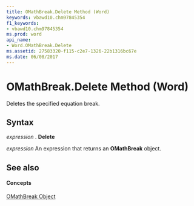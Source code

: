```yaml
---
title: OMathBreak.Delete Method (Word)
keywords: vbawd10.chm97845354
f1_keywords:
- vbawd10.chm97845354
ms.prod: word
api_name:
- Word.OMathBreak.Delete
ms.assetid: 27583320-f115-c2e7-1326-22b1316bc67e
ms.date: 06/08/2017
---
```



# OMathBreak.Delete Method (Word)

Deletes the specified equation break.


## Syntax

 _expression_ . **Delete**

 _expression_ An expression that returns an **OMathBreak** object.


## See also


#### Concepts


[OMathBreak Object](Word.OMathBreak.md)

